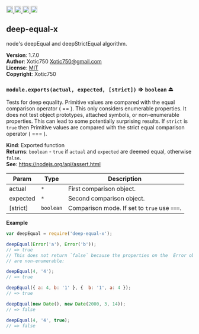 <a href="https://travis-ci.org/Xotic750/deep-equal-x"
   title="Travis status">
<img
   src="https://travis-ci.org/Xotic750/deep-equal-x.svg?branch=master"
   alt="Travis status" height="18"/>
</a>
<a href="https://david-dm.org/Xotic750/deep-equal-x"
   title="Dependency status">
<img src="https://david-dm.org/Xotic750/deep-equal-x.svg"
   alt="Dependency status" height="18"/>
</a>
<a href="https://david-dm.org/Xotic750/deep-equal-x#info=devDependencies"
   title="devDependency status">
<img src="https://david-dm.org/Xotic750/deep-equal-x/dev-status.svg"
   alt="devDependency status" height="18"/>
</a>
<a href="https://badge.fury.io/js/deep-equal-x" title="npm version">
<img src="https://badge.fury.io/js/deep-equal-x.svg"
   alt="npm version" height="18"/>
</a>
<a name="module_deep-equal-x"></a>

## deep-equal-x
node's deepEqual and deepStrictEqual algorithm.

**Version**: 1.7.0  
**Author**: Xotic750 <Xotic750@gmail.com>  
**License**: [MIT](&lt;https://opensource.org/licenses/MIT&gt;)  
**Copyright**: Xotic750  
<a name="exp_module_deep-equal-x--module.exports"></a>

### `module.exports(actual, expected, [strict])` ⇒ <code>boolean</code> ⏏
Tests for deep equality. Primitive values are compared with the equal
comparison operator ( == ). This only considers enumerable properties.
It does not test object prototypes, attached symbols, or non-enumerable
properties. This can lead to some potentially surprising results. If
`strict` is `true` then Primitive values are compared with the strict
equal comparison operator ( === ).

**Kind**: Exported function  
**Returns**: <code>boolean</code> - `true` if `actual` and `expected` are deemed equal,
 otherwise `false`.  
**See**: https://nodejs.org/api/assert.html  

| Param | Type | Description |
| --- | --- | --- |
| actual | <code>\*</code> | First comparison object. |
| expected | <code>\*</code> | Second comparison object. |
| [strict] | <code>boolean</code> | Comparison mode. If set to `true` use `===`. |

**Example**  
```js
var deepEqual = require('deep-equal-x');

deepEqual(Error('a'), Error('b'));
// => true
// This does not return `false` because the properties on the  Error object
// are non-enumerable:

deepEqual(4, '4');
// => true

deepEqual({ a: 4, b: '1' }, {  b: '1', a: 4 });
// => true

deepEqual(new Date(), new Date(2000, 3, 14));
// => false

deepEqual(4, '4', true);
// => false
```
